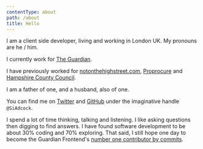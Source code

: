 ```yaml
---
contentType: about
path: /about
title: Hello
---
```

I am a client side developer, living and working in London UK. My pronouns are he / him.

I currently work for [The Guardian](https://www.theguardian.com). 

I have previously worked for [notonthehighstreet.com](https://www.notonthehighstreet.com/), [Proprocure](https://proprocure.com/) and [Hampshire County Council](https://www.hants.gov.uk/).

I am a father of one, and a husband, also of one.

You can find me on [Twitter](https://twitter.com/SiAdcock) and [GitHub](https://github.com/SiAdcock) under the imaginative handle `@SiAdcock`. 

I spend a lot of time thinking, talking and listening. I like asking questions then digging to find answers. I have found software development to be about 30% coding and 70% exploring. That said, I still hope one day to become the Guardian Frontend's [number one contributor by commits](https://github.com/guardian/frontend/graphs/contributors).
